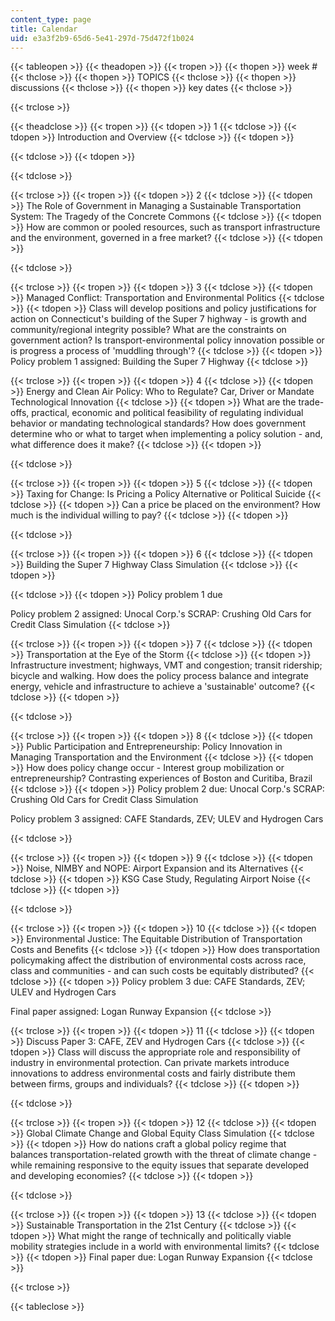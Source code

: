 ```yaml
---
content_type: page
title: Calendar
uid: e3a3f2b9-65d6-5e41-297d-75d472f1b024
---
```


{{< tableopen >}}
{{< theadopen >}}
{{< tropen >}}
{{< thopen >}}
week #
{{< thclose >}}
{{< thopen >}}
TOPICS
{{< thclose >}}
{{< thopen >}}
discussions
{{< thclose >}}
{{< thopen >}}
key dates
{{< thclose >}}

{{< trclose >}}

{{< theadclose >}}
{{< tropen >}}
{{< tdopen >}}
1
{{< tdclose >}}
{{< tdopen >}}
Introduction and Overview
{{< tdclose >}}
{{< tdopen >}}

{{< tdclose >}}
{{< tdopen >}}

{{< tdclose >}}

{{< trclose >}}
{{< tropen >}}
{{< tdopen >}}
2
{{< tdclose >}}
{{< tdopen >}}
The Role of Government in Managing a Sustainable Transportation System: The Tragedy of the Concrete Commons
{{< tdclose >}}
{{< tdopen >}}
How are common or pooled resources, such as transport infrastructure and the environment, governed in a free market?
{{< tdclose >}}
{{< tdopen >}}

{{< tdclose >}}

{{< trclose >}}
{{< tropen >}}
{{< tdopen >}}
3
{{< tdclose >}}
{{< tdopen >}}
Managed Conflict: Transportation and Environmental Politics
{{< tdclose >}}
{{< tdopen >}}
Class will develop positions and policy justifications for action on Connecticut's building of the Super 7 highway - is growth and community/regional integrity possible? What are the constraints on government action? Is transport-environmental policy innovation possible or is progress a process of 'muddling through'?
{{< tdclose >}}
{{< tdopen >}}
Policy problem 1 assigned: Building the Super 7 Highway
{{< tdclose >}}

{{< trclose >}}
{{< tropen >}}
{{< tdopen >}}
4
{{< tdclose >}}
{{< tdopen >}}
Energy and Clean Air Policy: Who to Regulate? Car, Driver or Mandate Technological Innovation
{{< tdclose >}}
{{< tdopen >}}
What are the trade-offs, practical, economic and political feasibility of regulating individual behavior or mandating technological standards? How does government determine who or what to target when implementing a policy solution - and, what difference does it make?
{{< tdclose >}}
{{< tdopen >}}

{{< tdclose >}}

{{< trclose >}}
{{< tropen >}}
{{< tdopen >}}
5
{{< tdclose >}}
{{< tdopen >}}
Taxing for Change: Is Pricing a Policy Alternative or Political Suicide
{{< tdclose >}}
{{< tdopen >}}
Can a price be placed on the environment? How much is the individual willing to pay?
{{< tdclose >}}
{{< tdopen >}}

{{< tdclose >}}

{{< trclose >}}
{{< tropen >}}
{{< tdopen >}}
6
{{< tdclose >}}
{{< tdopen >}}
Building the Super 7 Highway Class Simulation
{{< tdclose >}}
{{< tdopen >}}

{{< tdclose >}}
{{< tdopen >}}
Policy problem 1 due  
  
Policy problem 2 assigned: Unocal Corp.'s SCRAP: Crushing Old Cars for Credit Class Simulation
{{< tdclose >}}

{{< trclose >}}
{{< tropen >}}
{{< tdopen >}}
7
{{< tdclose >}}
{{< tdopen >}}
Transportation at the Eye of the Storm
{{< tdclose >}}
{{< tdopen >}}
Infrastructure investment; highways, VMT and congestion; transit ridership; bicycle and walking. How does the policy process balance and integrate energy, vehicle and infrastructure to achieve a 'sustainable' outcome?
{{< tdclose >}}
{{< tdopen >}}

{{< tdclose >}}

{{< trclose >}}
{{< tropen >}}
{{< tdopen >}}
8
{{< tdclose >}}
{{< tdopen >}}
Public Participation and Entrepreneurship: Policy Innovation in Managing Transportation and the Environment
{{< tdclose >}}
{{< tdopen >}}
How does policy change occur - Interest group mobilization or entrepreneurship? Contrasting experiences of Boston and Curitiba, Brazil
{{< tdclose >}}
{{< tdopen >}}
Policy problem 2 due: Unocal Corp.'s SCRAP: Crushing Old Cars for Credit Class Simulation  
  
Policy problem 3 assigned: CAFE Standards, ZEV; ULEV and Hydrogen Cars  

{{< tdclose >}}

{{< trclose >}}
{{< tropen >}}
{{< tdopen >}}
9
{{< tdclose >}}
{{< tdopen >}}
Noise, NIMBY and NOPE: Airport Expansion and its Alternatives
{{< tdclose >}}
{{< tdopen >}}
KSG Case Study, Regulating Airport Noise
{{< tdclose >}}
{{< tdopen >}}

{{< tdclose >}}

{{< trclose >}}
{{< tropen >}}
{{< tdopen >}}
10
{{< tdclose >}}
{{< tdopen >}}
Environmental Justice: The Equitable Distribution of Transportation Costs and Benefits
{{< tdclose >}}
{{< tdopen >}}
How does transportation policymaking affect the distribution of environmental costs across race, class and communities - and can such costs be equitably distributed?
{{< tdclose >}}
{{< tdopen >}}
Policy problem 3 due: CAFE Standards, ZEV; ULEV and Hydrogen Cars  
  
Final paper assigned: Logan Runway Expansion
{{< tdclose >}}

{{< trclose >}}
{{< tropen >}}
{{< tdopen >}}
11
{{< tdclose >}}
{{< tdopen >}}
Discuss Paper 3: CAFE, ZEV and Hydrogen Cars
{{< tdclose >}}
{{< tdopen >}}
Class will discuss the appropriate role and responsibility of industry in environmental protection. Can private markets introduce innovations to address environmental costs and fairly distribute them between firms, groups and individuals?
{{< tdclose >}}
{{< tdopen >}}

{{< tdclose >}}

{{< trclose >}}
{{< tropen >}}
{{< tdopen >}}
12
{{< tdclose >}}
{{< tdopen >}}
Global Climate Change and Global Equity Class Simulation
{{< tdclose >}}
{{< tdopen >}}
How do nations craft a global policy regime that balances transportation-related growth with the threat of climate change - while remaining responsive to the equity issues that separate developed and developing economies?
{{< tdclose >}}
{{< tdopen >}}

{{< tdclose >}}

{{< trclose >}}
{{< tropen >}}
{{< tdopen >}}
13
{{< tdclose >}}
{{< tdopen >}}
Sustainable Transportation in the 21st Century
{{< tdclose >}}
{{< tdopen >}}
What might the range of technically and politically viable mobility strategies include in a world with environmental limits?
{{< tdclose >}}
{{< tdopen >}}
Final paper due: Logan Runway Expansion
{{< tdclose >}}

{{< trclose >}}

{{< tableclose >}}